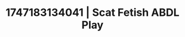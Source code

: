 ---
categories:
- ASMR tingles
- Close contact
- Glowing skin
- Erotic tension build
- Erotic hair pulling
image: /assets/images/1747183134041.jpg
layout: post
seo:
  description: Featured content with sensual ABDL Play, Scat Fetish. HD images available.
  keywords: ABDL Play, Scat Fetish
  og_image: /assets/images/1747183134041.jpg
  schema_type: VisualArtwork
tags:
- ABDL Play
- Scat Fetish
- '#1747183134041'
title: 1747183134041 | Scat Fetish ABDL Play
---